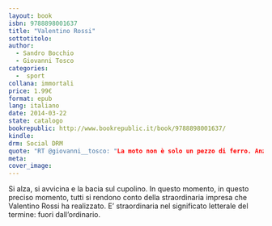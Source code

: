 ```yaml
---
layout: book
isbn: 9788898001637
title: "Valentino Rossi"
sottotitolo:
author:
  - Sandro Bocchio
  - Giovanni Tosco
categories:
  -  sport
collana: immortali 
price: 1.99€
format: epub
lang: italiano
date: 2014-03-22
state: catalogo
bookrepublic: http://www.bookrepublic.it/book/9788898001637/
kindle: 
drm: Social DRM
quote: "RT @giovanni__tosco: "La moto non è solo un pezzo di ferro. Anzi, penso che abbia un’anima perché è una cosa troppo bella per non avere un’anima."
meta:
cover_image:
---
```

Si alza, si avvicina e la bacia sul cupolino. In questo momento, in questo preciso momento, tutti si rendono conto della straordinaria impresa che Valentino Rossi ha realizzato. E’ straordinaria nel significato letterale del termine: fuori dall’ordinario.